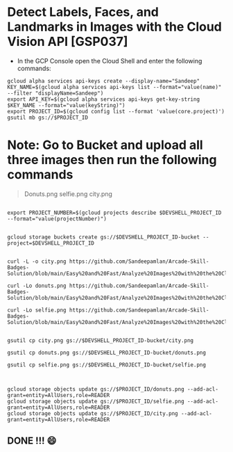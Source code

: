 # Detect Labels, Faces, and Landmarks in Images with the Cloud Vision API [GSP037]


* In the GCP Console open the Cloud Shell and enter the following commands:

```
gcloud alpha services api-keys create --display-name="Sandeep" 
KEY_NAME=$(gcloud alpha services api-keys list --format="value(name)" --filter "displayName=Sandeep")
export API_KEY=$(gcloud alpha services api-keys get-key-string $KEY_NAME --format="value(keyString)")
export PROJECT_ID=$(gcloud config list --format 'value(core.project)')
gsutil mb gs://$PROJECT_ID
```

# Note: Go to Bucket and upload all three images then run the following commands
> Donuts.png
> selfie.png
> city.png

```

export PROJECT_NUMBER=$(gcloud projects describe $DEVSHELL_PROJECT_ID --format="value(projectNumber)")


gcloud storage buckets create gs://$DEVSHELL_PROJECT_ID-bucket --project=$DEVSHELL_PROJECT_ID


curl -L -o city.png https://github.com/Sandeepamlan/Arcade-Skill-Badges-Solution/blob/main/Easy%20and%20Fast/Analyze%20Images%20with%20the%20Cloud%20Vision%20API/city.png

curl -Lo donuts.png https://github.com/Sandeepamlan/Arcade-Skill-Badges-Solution/blob/main/Easy%20and%20Fast/Analyze%20Images%20with%20the%20Cloud%20Vision%20API/donuts.png

curl -Lo selfie.png https://github.com/Sandeepamlan/Arcade-Skill-Badges-Solution/blob/main/Easy%20and%20Fast/Analyze%20Images%20with%20the%20Cloud%20Vision%20API/selfie.png


gsutil cp city.png gs://$DEVSHELL_PROJECT_ID-bucket/city.png

gsutil cp donuts.png gs://$DEVSHELL_PROJECT_ID-bucket/donuts.png

gsutil cp selfie.png gs://$DEVSHELL_PROJECT_ID-bucket/selfie.png



gcloud storage objects update gs://$PROJECT_ID/donuts.png --add-acl-grant=entity=AllUsers,role=READER
gcloud storage objects update gs://$PROJECT_ID/selfie.png --add-acl-grant=entity=AllUsers,role=READER
gcloud storage objects update gs://$PROJECT_ID/city.png --add-acl-grant=entity=AllUsers,role=READER
```

## DONE !!! 😄
